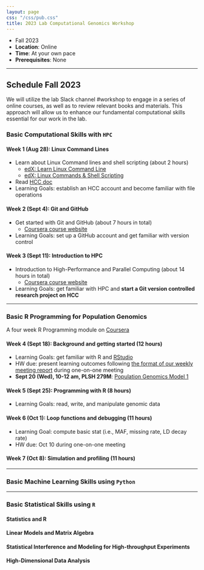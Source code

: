 ```yaml
---
layout: page
css: "/css/pub.css"
title: 2023 Lab Computational Genomics Workshop
---  
```



- Fall 2023
- **Location**: Online
- **Time**: At your own pace
- **Prerequisites**: None

--------------------

## Schedule Fall 2023

We will utilize the lab Slack channel #workshop to engage in a series of online courses, as well as to review relevant books and materials. This approach will allow us to enhance our fundamental computational skills essential for our work in the lab.

### Basic Computational Skills with `HPC`

#### Week 1 (Aug 28): Linux Command Lines
- Learn about Linux Command lines and shell scripting (about 2 hours)
  - [edX: Learn Linux Command Line](https://www.edx.org/learn/computer-programming/edx-try-it-learn-linux-command-line?index=product&queryID=647e638ac5fe8dfcc9aa9d7a1395004d&position=3&linked_from=autocomplete&c=autocomplete)
  - [edX: Linux Commands & Shell Scripting](https://www.edx.org/learn/linux/ibm-linux-commands-shell-scripting?index=product&queryID=c7d2890385fe4e47604518e30d546a8c&position=5&linked_from=autocomplete&c=autocomplete)
- Read [HCC doc](https://hcc.unl.edu/docs/) 
- Learning Goals: establish an HCC account and become familiar with file operations  


#### Week 2 (Sept 4): Git and GitHub
- Get started with Git and GitHub (about 7 hours in total)
  - [Coursera course website](https://www.coursera.org/learn/getting-started-with-git-and-github?specialization=ibm-backend-development&utm_medium=sem&utm_source=gg&utm_campaign=B2C_NAMER_ibm-backend-development_ibm_FTCOF_professional-certificates_country-US-country-CA&campaignid=19973760166&adgroupid=146696810063&device=c&keyword=&matchtype=&network=g&devicemodel=&adposition=&creativeid=654910474289&hide_mobile_promo&gclid=Cj0KCQjw3JanBhCPARIsAJpXTx46wfzFgCTqpnJkOuPP3V9QxyYosxbmAvUb-0clHlbledic_So4tTYaAnvDEALw_wcB)
- Learning Goals: set up a GitHub account and get familiar with version control

#### Week 3 (Sept 11): Introduction to HPC
- Introduction to High-Performance and Parallel Computing (about 14 hours in total)
  - [Coursera course website](https://www.coursera.org/learn/introduction-high-performance-computing#modules)
- Learning Goals: get familiar with HPC and __start a Git version controlled research project on HCC__

------
### Basic R Programming for Population Genomics

A four week R Programming module on [Coursera](https://www.coursera.org/learn/r-programming#modules)

#### Week 4 (Sept 18): Background and getting started (12 hours)
- Learning Goals: get familiar with R and [RStudio](https://posit.co/downloads/)
- HW due: present learning outcomes following [the format of our weekly meeting report](https://jyanglab.com/2019-12-04-weekly-report/) during one-on-one meeting
- __Sept 20 (Wed), 10-12 am, PLSH 279M__: [Population Genomics Model 1](https://jyanglab.com/slides/2023-module/week1/w1.html#1) 

#### Week 5 (Sept 25): Programming with R (8 hours)
- Learning Goals: read, write, and manipulate genomic data

#### Week 6 (Oct 1): Loop functions and debugging (11 hours)
- Learning Goal: compute basic stat (i.e., MAF, missing rate, LD decay rate)
- HW due: Oct 10 during one-on-one meeting

#### Week 7 (Oct 8): Simulation and profiling (11 hours)


-------------

### Basic Machine Learning Skills using `Python`


-------------

### Basic Statistical Skills using `R`

#### Statistics and R

####  Linear Models and Matrix Algebra

#### Statistical Interference and Modeling for High-throughput Experiments

#### High-Dimensional Data Analysis



